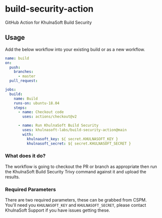 # build-security-action
GitHub Action for KhulnaSoft Build Security

## Usage

Add the below workflow into your existing build or as a new workflow.

```yaml
name: build
on:
  push:
    branches:
      - master
  pull_request:

jobs:
  build:
    name: Build
    runs-on: ubuntu-18.04
    steps:
      - name: Checkout code
        uses: actions/checkout@v2

      - name: Run KhulnaSoft Build Security
        uses: khulnasoft-labs/build-security-action@main
        with:
          khulnasoft_key: ${ secret.KHULNASOFT_KEY }
          khulnasoft_secret: ${ secret.KHULNASOFT_SECRET }


```

### What does it do?

The workflow is going to checkout the PR or branch as appropriate then run the KhulnaSoft Build Security Trivy command against it and upload the results.

### Required Parameters

There are two required parameters, these can be grabbed from CSPM. You'll need you `KHULNASOFT_KEY` and `KHULNASOFT_SECRET`, please contact KhulnaSoft Support if you have issues getting these.

